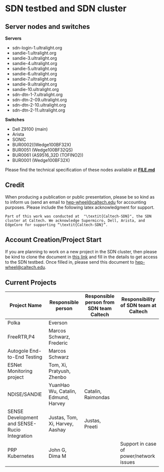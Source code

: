 # SDN testbed and SDN cluster
## Server nodes and switches
 **Servers**
 
* sdn-login-1.ultralight.org 
* sandie-1.ultralight.org 
* sandie-3.ultralight.org
* sandie-4.ultralight.org
* sandie-5.ultralight.org
* sandie-6.ultralight.org
* sandie-7.ultralight.org
* sandie-9.ultralight.org
* sandie-10.ultralight.org
* sdn-dtn-1-7.ultralight.org
* sdn-dtn-2-09.ultralight.org
* sdn-dtn-2-10.ultralight.org
* sdn-dtn-2-11.ultralight.org 

**Switches**

* Dell Z9100 (main)
* Arista
* SONIC
* BUR0002((Wedge100BF32X)
* BUR0051 (Wedge100BF32QS)
* BUR0061 (AS9516_32D (TOFINO2))
* BUR0001 (Wedge100BF32X)

Please find the technical specification of these nodes available at [**FILE.md**](FILE.md)

## Credit

When producing a publication or public presentation, please be so kind as to inform us (send an email to hep-wheel@caltech.edu for accounting purposes. Please include the following latex acknowledgment for support.

```{r set-options, echo=FALSE, cache=FALSE}
Part of this work was conducted at  "\textit{Caltech-SDN}", the SDN cluster at Caltech. We acknowledge Supermicro, Dell, Arista, and EdgeCore for supporting “\textit{Caltech-SDN}”.
```

## Account Creation/Project Start

If you are planning to work on a new project in the SDN cluster, then please be kind to clone the document in [this link](https://docs.google.com/document/d/1P2M0AU8OXNls4xpdMuP0Nnv9BmufkOvW1-NFnan17rw/edit) and fill in the details to get access to the SDN testbed. Once filled in, please send this document to hep-wheel@caltech.edu.

## Current Projects
|Project Name| Responsible person | Responsible person from SDN team Caltech | Responsibility of SDN team at Caltech |
|------------|--------------------|------------------------------------------|----------------------------------------|
|Polka|Everson
|FreeRTR,P4|Marcos Schwarz, Frederic
|Autogole End-to-End Testing|Marcos Schwarz
|ESNet Monitoring project|Tom, Xi, Pratyush, Zhenbo
|NDISE/SANDIE|YuanHao Wu, Catalin, Edmund, Harvey|Catalin, Raimondas
|SENSE Development and SENSE-Rucio Integration|Justas, Tom, Xi, Harvey, Aashay|Justas, Preeti
|PRP Kubernetes|John G, Dima M| | Support in case of power/network issues











